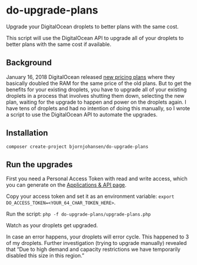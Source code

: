# do-upgrade-plans
Upgrade your DigitalOcean droplets to better plans with the same cost.

This script will use the DigitalOcean API to upgrade all of your droplets to better plans with the same cost if available.

## Background

January 16, 2018 DigitalOcean released [new pricing plans](https://blog.digitalocean.com/new-droplet-plans/) where they basically doubled the RAM for the same price of the old plans. But to get the benefits for your existing droplets, you have to upgrade all of your existing droplets in a process that involves shutting them down, selecting the new plan, waiting for the upgrade to happen and power on the droplets again. I have tens of droplets and had no intention of doing this manually, so I wrote a script to use the DigitalOcean API to automate the upgrades. 

## Installation

`composer create-project bjornjohansen/do-upgrade-plans`

## Run the upgrades

First you need a Personal Access Token with read and write access, which you can generate on the [Applications & API page](https://cloud.digitalocean.com/settings/api/tokens).

Copy your access token and set it as an environment variable: `export DO_ACCESS_TOKEN=<YOUR_64_CHAR_TOKEN_HERE>`.

Run the script: `php -f do-upgrade-plans/upgrade-plans.php`

Watch as your droplets get upgraded.

In case an error happens, your droplets will error cycle. This happened to 3 of my droplets. Further investigation (trying to upgrade manually) revealed that “Due to high demand and capacity restrictions we have temporarily disabled this size in this region.”
